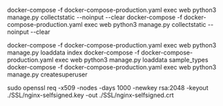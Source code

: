 docker-compose -f docker-compose-production.yaml exec web python3 manage.py collectstatic --noinput --clear
docker-compose -f docker-compose-production.yaml exec web python3 manage.py collectstatic --noinput --clear

docker-compose -f docker-compose-production.yaml exec web python3 manage.py loaddata index
docker-compose -f docker-compose-production.yaml exec web python3 manage.py loaddata sample_types
docker-compose -f docker-compose-production.yaml exec web python3 manage.py createsuperuser

sudo openssl req -x509 -nodes -days 1000 -newkey rsa:2048 -keyout ./SSL/nginx-selfsigned.key -out ./SSL/nginx-selfsigned.crt
